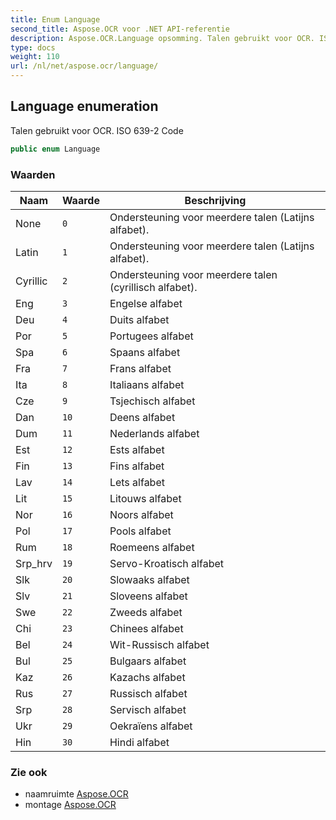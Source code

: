 ```yaml
---
title: Enum Language
second_title: Aspose.OCR voor .NET API-referentie
description: Aspose.OCR.Language opsomming. Talen gebruikt voor OCR. ISO 6392 Code
type: docs
weight: 110
url: /nl/net/aspose.ocr/language/
---
```

## Language enumeration

Talen gebruikt voor OCR. ISO 639-2 Code

```csharp
public enum Language
```

### Waarden

| Naam | Waarde | Beschrijving |
| --- | --- | --- |
| None | `0` | Ondersteuning voor meerdere talen (Latijns alfabet). |
| Latin | `1` | Ondersteuning voor meerdere talen (Latijns alfabet). |
| Cyrillic | `2` | Ondersteuning voor meerdere talen (cyrillisch alfabet). |
| Eng | `3` | Engelse alfabet |
| Deu | `4` | Duits alfabet |
| Por | `5` | Portugees alfabet |
| Spa | `6` | Spaans alfabet |
| Fra | `7` | Frans alfabet |
| Ita | `8` | Italiaans alfabet |
| Cze | `9` | Tsjechisch alfabet |
| Dan | `10` | Deens alfabet |
| Dum | `11` | Nederlands alfabet |
| Est | `12` | Ests alfabet |
| Fin | `13` | Fins alfabet |
| Lav | `14` | Lets alfabet |
| Lit | `15` | Litouws alfabet |
| Nor | `16` | Noors alfabet |
| Pol | `17` | Pools alfabet |
| Rum | `18` | Roemeens alfabet |
| Srp_hrv | `19` | Servo-Kroatisch alfabet |
| Slk | `20` | Slowaaks alfabet |
| Slv | `21` | Sloveens alfabet |
| Swe | `22` | Zweeds alfabet |
| Chi | `23` | Chinees alfabet |
| Bel | `24` | Wit-Russisch alfabet |
| Bul | `25` | Bulgaars alfabet |
| Kaz | `26` | Kazachs alfabet |
| Rus | `27` | Russisch alfabet |
| Srp | `28` | Servisch alfabet |
| Ukr | `29` | Oekraïens alfabet |
| Hin | `30` | Hindi alfabet |

### Zie ook

* naamruimte [Aspose.OCR](../../aspose.ocr/)
* montage [Aspose.OCR](../../)


